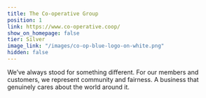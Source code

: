 ```yaml
---
title: The Co-operative Group
position: 1
link: https://www.co-operative.coop/
show_on_homepage: false
tier: Silver
image_link: "/images/co-op-blue-logo-on-white.png"
hidden: false
---
```


We’ve always stood for something different. For our members and customers, we represent community and fairness. A business that genuinely cares about the world around it.
